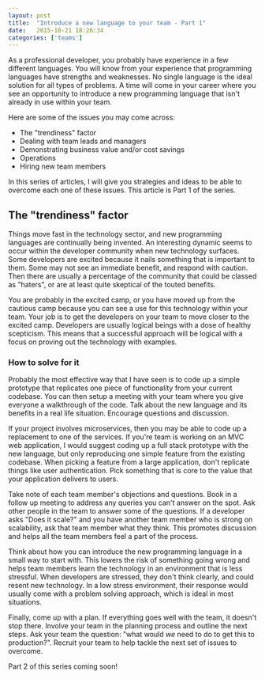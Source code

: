 ```yaml
---
layout: post
title:  "Introduce a new language to your team - Part 1"
date:   2015-10-21 18:26:34
categories: ['teams']
---
```

As a professional developer, you probably have experience in a few different languages. You will know from your experience that programming languages have strengths and weaknesses. No single language is the ideal solution for all types of problems. A time will come in your career where you see an opportunity to introduce a new programming language that isn't already in use within your team.

Here are some of the issues you may come across:

* The "trendiness" factor
* Dealing with team leads and managers
* Demonstrating business value and/or cost savings
* Operations
* Hiring new team members

In this series of articles, I will give you strategies and ideas to be able to overcome each one of these issues. This article is Part 1 of the series.

## The "trendiness" factor

Things move fast in the technology sector, and new programming languages are continually being invented. An interesting dynamic seems to occur within the developer community when new technology surfaces. Some developers are excited because it nails something that is important to them. Some may not see an immediate benefit, and respond with caution. Then there are usually a percentage of the community that could be classed as "haters", or are at least quite skeptical of the touted benefits.

You are probably in the excited camp, or you have moved up from the cautious camp because you can see a use for this technology within your team. Your job is to get the developers on your team to move closer to the excited camp. Developers are usually logical beings with a dose of healthy scepticism. This means that a successful approach will be logical with a focus on proving out the technology with examples.

### How to solve for it

Probably the most effective way that I have seen is to code up a simple prototype that replicates one piece of functionality from your current codebase. You can then setup a meeting with your team where you give everyone a walkthrough of the code. Talk about the new language and its benefits in a real life situation. Encourage questions and discussion.

If your project involves microservices, then you may be able to code up a replacement to one of the services. If you're team is working on an MVC web application, I would suggest coding up a full stack prototype with the new language, but only reproducing one simple feature from the existing codebase. When picking a feature from a large application, don't replicate things like user authentication. Pick something that is core to the value that your application delivers to users.

Take note of each team member's objections and questions. Book in a follow up meeting to address any queries you can't answer on the spot. Ask other people in the team to answer some of the questions. If a developer asks "Does it scale?" and you have another team member who is strong on scalability, ask that team member what they think. This promotes discussion and helps all the team members feel a part of the process.

Think about how you can introduce the new programming language in a small way to start with. This lowers the risk of something going wrong and helps team members learn the technology in an environment that is less stressful. When developers are stressed, they don't think clearly, and could resent new technology. In a low stress environment, their response would usually come with a problem solving approach, which is ideal in most situations.

Finally, come up with a plan. If everything goes well with the team, it doesn't stop there. Involve your team in the planning process and outline the next steps. Ask your team the question: "what would *we* need to do to get this to production?". Recruit your team to help tackle the next set of issues to overcome.

Part 2 of this series coming soon!

